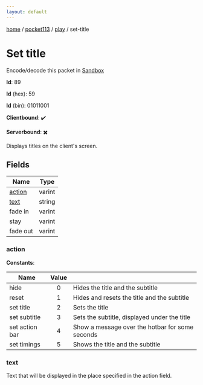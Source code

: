 ```yaml
---
layout: default
---
```


[home](/)  /  [pocket113](/protocol/pocket113)  /  [play](/protocol/pocket113/play)  /  set-title

# Set title

Encode/decode this packet in [Sandbox](../../../sandbox/pocket113#play.set_title)

**Id**: 89

**Id** (hex): 59

**Id** (bin): 01011001

**Clientbound**: ✔️

**Serverbound**: ✖️

Displays titles on the client's screen.

## Fields

Name | Type
---|---
[action](#action) | varint
[text](#text) | string
fade in | varint
stay | varint
fade out | varint

### action

**Constants**:

Name | Value |  |
---|:---:|---
hide | 0 | Hides the title and the subtitle
reset | 1 | Hides and resets the title and the subtitle
set title | 2 | Sets the title
set subtitle | 3 | Sets the subtitle, displayed under the title
set action bar | 4 | Show a message over the hotbar for some seconds
set timings | 5 | Shows the title and the subtitle

### text

Text that will be displayed in the place specified in the action field.
